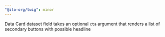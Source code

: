 ```yaml
---
"@ilo-org/twig": minor
---
```


Data Card dataset field takes an optional `cta` argument that renders a list of secondary buttons with possible headline
